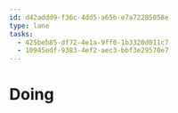 ```yaml
---
id: d42addd9-f36c-4dd5-a65b-e7a72285058e
type: lane
tasks:
  - 425beb85-df72-4e1a-9ff0-1b3320d011c7
  - 10945edf-9383-4ef2-aec3-bbf3e29570e7
---
```


# Doing
